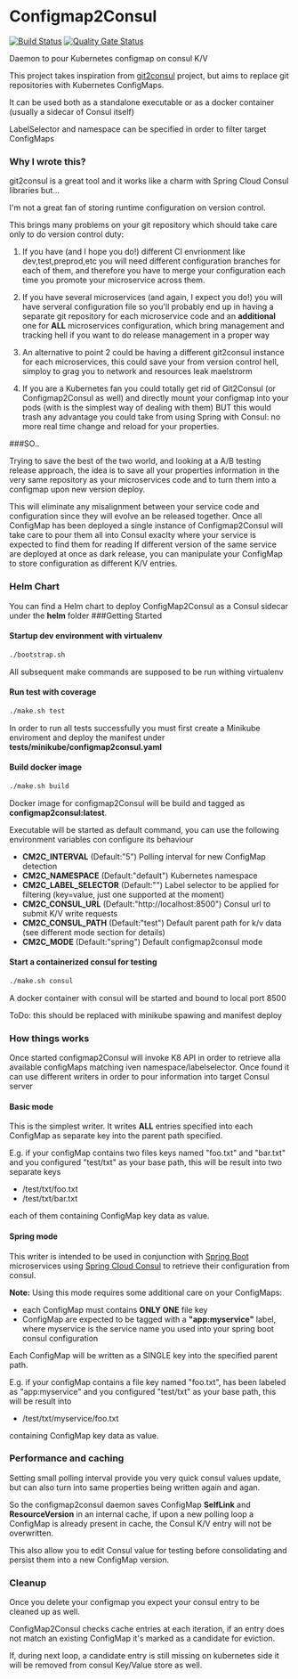 Configmap2Consul
===================

[![Build Status](https://travis-ci.org/aroundthecode/configmap2consul.svg?branch=develop)](https://travis-ci.org/aroundthecode/configmap2consul)
[![Quality Gate Status](https://sonarcloud.io/api/project_badges/measure?project=aroundthecode_configmap2consul&metric=alert_status)](https://sonarcloud.io/dashboard?id=aroundthecode_configmap2consul)


Daemon to pour Kubernetes configmap on consul K/V

This project takes inspiration from [git2consul](https://github.com/breser/git2consul) project, but aims to replace git repositories with Kubernetes ConfigMaps.

It can be used both as a standalone executable or as a docker container (usually a sidecar of Consul itself)

LabelSelector and namespace can be specified in order to filter target ConfigMaps

### Why I wrote this?
git2consul is a great tool and it works like a charm with Spring Cloud Consul libraries but...

I'm not a great fan of storing runtime configuration on version control. 

This brings many problems on your git repository which should take care only to do version control duty:

1) If you have (and I hope you do!) different CI envrionment like dev,test,preprod,etc you will need different configuration branches for each of them, and therefore you have to merge your configuration each time you promote your microservice across them.

2) If you have several microservices (and again, I expect you do!) you will have serveral configuration file so you'll probably end up in having a separate git repository for each microservice code and an **additional** one for **ALL** microservices configuration, which bring management and tracking hell if you want to do release management in a proper way

3) An alternative to point 2 could be having a different git2consul instance for each microservices, this could save your from version control hell, simploy to grag you to network and resources leak maelstrorm

4) If you are a Kubernetes fan you could totally get rid of Git2Consul (or Configmap2Consul as well) and directly mount your configmap into your pods (with is the simplest way of dealing with them) BUT this would trash any advantage you could take from using Spring with Consul: no more real time change and reload for your properties.

###SO..

Trying to save the best of the two world, and looking at a A/B testing release approach, the idea is to save all your properties information in the very same repository as your microservices code and to turn them into a configmap upon new version deploy.

This will eliminate any misalignment between your service code and configuration since they will evolve an be released together.
Once all ConfigMap has been deployed a single instance of Configmap2Consul will take care to pour them all into Consul exaclty where your service is expected to find them for reading
If different version of the same service are deployed at once as dark release, you can manipulate your ConfigMap to store configuration as different K/V entries.

### Helm Chart
You can find a Helm chart to deploy ConfigMap2Consul as a Consul sidecar under the **helm** folder
###Getting Started

#### Startup dev environment with virtualenv
```bash
./bootstrap.sh
```
All subsequent make commands are supposed to be run withing virtualenv

#### Run test with coverage

```bash
./make.sh test
```
In order to run all tests successfully you must first create a Minikube enviroment and deploy the manifest under **tests/minikube/configmap2consul.yaml**

#### Build docker image

```bash
./make.sh build
```
Docker image for configmap2Consul will be build and tagged as **configmap2consul:latest**.

Executable will be started as default command, you can use the following environment variables con configure its behaviour 

* **CM2C_INTERVAL** (Default:"5") Polling interval for new ConfigMap detection
* **CM2C_NAMESPACE** (Default:"default") Kubernetes namespace
* **CM2C_LABEL_SELECTOR** (Default:"") Label selector to be applied for filtering (key=value, just one supported at the moment)
* **CM2C_CONSUL_URL** (Default:"http://localhost:8500") Consul url to submit K/V write requests
* **CM2C_CONSUL_PATH** (Default:"test") Default parent path for k/v data (see different mode section for details)
* **CM2C_MODE** (Default:"spring") Default configmap2consul mode

#### Start a containerized consul for testing

```bash
./make.sh consul
```
A docker container with consul will be started and bound to local port 8500

ToDo: this should be replaced with minikube spawing and manifest deploy

### How things works
Once started configmap2Consul will invoke K8 API in order to retrieve alla available configMaps matching iven namespace/labelselector.
Once found it can use different writers in order to pour information into target Consul server

#### Basic mode
This is the simplest writer.
It writes **ALL** entries specified into each ConfigMap as separate key into the parent path specified.

E.g. if your configMap contains two files keys named "foo.txt" and "bar.txt" and you configured "test/txt" as your base path, this will be result into two separate keys
* /test/txt/foo.txt
* /test/txt/bar.txt

each of them containing ConfigMap key data as value.


#### Spring mode
This writer is intended to be used in conjunction with [Spring Boot](https://spring.io/projects/spring-boot) microservices using [Spring Cloud Consul](https://spring.io/projects/spring-cloud-consul) to retrieve their configuration from consul.

**Note:** Using this mode requires some additional care on your ConfigMaps:
* each ConfigMap must contains **ONLY ONE** file key 
* ConfigMap are expected to be tagged with a **"app:myservice"** label, where myservice is the service name you used into your spring boot consul configuration

Each ConfigMap will be written as a SINGLE key into the specified parent path.

E.g. if your configMap contains a file key named "foo.txt",  has been labeled as "app:myservice" and  you configured "test/txt" as your base path, this will be result into
* /test/txt/myservice/foo.txt

containing ConfigMap key data as value.

### Performance and caching
Setting small polling interval provide you very quick consul values update, but can also turn into same properties being written again and agan.

So the configmap2consul daemon saves ConfigMap **SelfLink** and **ResourceVersion** in an internal cache, if upon a new polling loop a ConfigMap is already present in cache, the Consul K/V entry will not be overwritten.

This also allow you to edit Consul value for testing before consolidating and persist them into a new ConfigMap version.

### Cleanup
Once you delete your configmap you expect your consul entry to be cleaned up as well.

ConfigMap2Consul checks cache entries at each iteration, if an entry does not match an existing ConfigMap it's marked as a candidate for eviction. 

If, during next loop, a candidate entry is still missing on kubernetes side it will be removed from consul Key/Value store as well. 